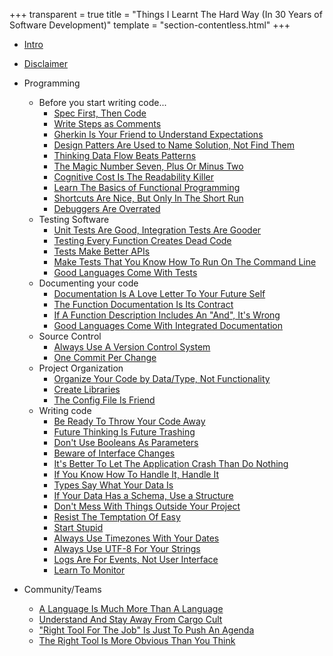 +++
transparent = true
title = "Things I Learnt The Hard Way (In 30 Years of Software Development)"
template = "section-contentless.html"
+++

* [Intro](intro)
* [Disclaimer](disclaimer)

* Programming
	* Before you start writing code...
		* [Spec First, Then Code](spec-first)
		* [Write Steps as Comments](steps-as-comments)
		* [Gherkin Is Your Friend to Understand Expectations](gherkin)
		* [Design Patters Are Used to Name Solution, Not Find Them](patterns-not-solutions)
		* [Thinking Data Flow Beats Patterns](data-flow)
		* [The Magic Number Seven, Plus Or Minus Two](magical-number-seven)
		* [Cognitive Cost Is The Readability Killer](cognitive-cost)
		* [Learn The Basics of Functional Programming](functional-programming)
		* [Shortcuts Are Nice, But Only In The Short Run](understand-shortcuts)
		* [Debuggers Are Overrated](debuggers)
	* Testing Software
		* [Unit Tests Are Good, Integration Tests Are Gooder](integration-tests)
		* [Testing Every Function Creates Dead Code](tests-dead-code)
		* [Tests Make Better APIs](tests-apis)
		* [Make Tests That You Know How To Run On The Command Line](tests-in-the-command-line)
		* [Good Languages Come With Tests](languages-tests)
	* Documenting your code
		* [Documentation Is A Love Letter To Your Future Self](document-it)
		* [The Function Documentation Is Its Contract](document-is-contract)
		* [If A Function Description Includes An "And", It's Wrong](document-and)
		* [Good Languages Come With Integrated Documentation](languages-docs)
	* Source Control
		* [Always Use A Version Control System](always-vcs)
		* [One Commit Per Change](one-change-commit)
	* Project Organization
		* [Organize Your Code by Data/Type, Not Functionality](project-organization)
		* [Create Libraries](libraries)
		* [The Config File Is Friend](config-file)
	* Writing code
		* [Be Ready To Throw Your Code Away](throw-away)
		* [Future Thinking Is Future Trashing](future-trashing)
		* [Don't Use Booleans As Parameters](boolean-parameters)
		* [Beware of Interface Changes](interface-changes)
		* [It's Better To Let The Application Crash Than Do Nothing](crash-it)
		* [If You Know How To Handle It, Handle It](handle-it)
		* [Types Say What Your Data Is](data-types)
		* [If Your Data Has a Schema, Use a Structure](use-structures)
		* [Don't Mess With Things Outside Your Project](outside-project)
		* [Resist The Temptation Of Easy](resist-easy)
		* [Start Stupid](start-stupid)
		* [Always Use Timezones With Your Dates](use-timezones)
		* [Always Use UTF-8 For Your Strings](use-utf8)
		* [Logs Are For Events, Not User Interface](log-events)
		* [Learn To Monitor](monitoring)
* Community/Teams
	* [A Language Is Much More Than A Language](languages-are-more)
	* [Understand And Stay Away From Cargo Cult](cargo-cult)
	* ["Right Tool For The Job" Is Just To Push An Agenda](right-tool-agenda)
	* [The Right Tool Is More Obvious Than You Think](right-tool-obvious)
